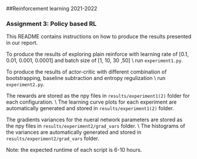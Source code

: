##Reinforcement learning 2021-2022
### Assignment 3: Policy based RL

This README contains instructions on how to produce the results presented in our report.

To produce the results of exploring plain reinforce with learning rate of [0.1, 0.01, 0.001, 0.0001] and batch size of [1, 10, 30 ,50]
\\
run `experiment1.py`.

To produce the results of actor-critic with different combination of bootstrapping, baseline subtraction and entropy regulization
\\
run `experiment2.py`.

The rewards are stored as the npy files in `results/experiment1(2)` folder for each configuration.
\\
The learning curve plots for each experiment are automatically generated and stored in `results/experiment1(2)` folder.

The gradients variances for the nueral network parameters are stored as the npy files in `results/experiment2/grad_vars` folder.
\\
The histograms of the variances are automatically generated and stored in `results/experiment2/grad_vars` folder.


Note: the expected runtime of each script is 6-10 hours.
